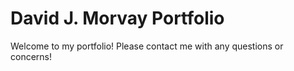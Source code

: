 # David J. Morvay Portfolio

Welcome to my portfolio! Please contact me with any questions or concerns!
